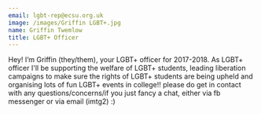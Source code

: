 ```yaml
---
email: lgbt-rep@ecsu.org.uk
image: /images/Griffin LGBT+.jpg
name: Griffin Twemlow
title: LGBT+ Officer
---
```


Hey! I’m Griffin (they/them), your LGBT+ officer for 2017-2018. As LGBT+ officer I'll be supporting the welfare of LGBT+ students,
										leading liberation campaigns to make sure the rights of LGBT+ students are being upheld and organising lots of fun LGBT+ events in college!!
										please do get in contact with any questions/concerns/if you just fancy a chat, either via fb messenger or via email (imtg2) :)